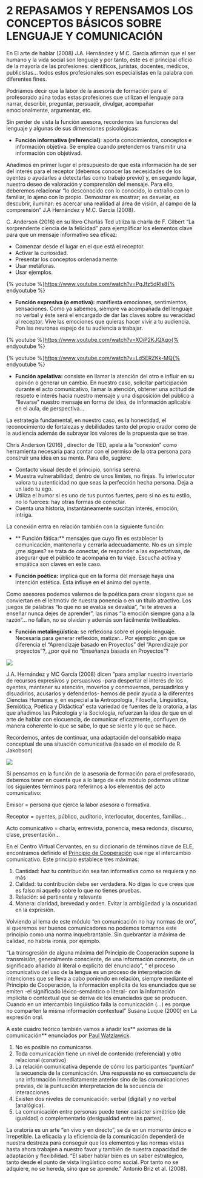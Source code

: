# 2 REPASAMOS Y REPENSAMOS LOS CONCEPTOS BÁSICOS SOBRE LENGUAJE Y COMUNICACIÓN 

En El arte de hablar (2008) J.A. Hernández y M.C. García afirman que el ser humano  y la vida social son lenguaje y por tanto, éste es el principal oficio de la mayoría de las profesiones: científicos, juristas, docentes, médicos, publicistas… todos estos profesionales son especialistas en la palabra con diferentes fines.

Podríamos decir que la labor de la asesoría de formación para el profesorado aúna todas estas profesiones que utilizan el lenguaje para narrar, describir, preguntar, persuadir, divulgar, acompañar emocionalmente, argumentar, etc.

Sin perder de vista la función asesora, recordemos las funciones del lenguaje y algunas de sus dimensiones psicológicas:

*   **Función informativa (referencial)**: aporta conocimientos, conceptos e información objetiva. Se emplea cuando pretendemos transmitir una información con objetivad.

Añadimos en primer lugar el presupuesto de que esta información ha de ser del interés para el receptor (debemos conocer las necesidades de los oyentes o ayudarles a detectarlas como trabajo previo) y, en segundo lugar, nuestro deseo de valoración y comprensión del mensaje. Para ello, deberemos relacionar “lo desconocido con lo conocido, lo extraño con lo familiar, lo ajeno con lo propio. Demostrar es mostrar; es desvelar, es descubrir, iluminar: es acercar una realidad al área de visión, al campo de la comprensión” J.A Hernández y M.C. García (2008).

C. Anderson (2016) en su libro Charlas Ted utiliza la charla de F. Gilbert “La sorprendente ciencia de la felicidad” para ejemplificar los elementos clave para que un mensaje informativo sea eficaz:

*   Comenzar desde el lugar en el que está el receptor.
*   Activar la curiosidad.
*   Presentar los conceptos ordenadamente.
*   Usar metáforas.
*   Usar ejemplos.

{% youtube %}https://www.youtube.com/watch?v=PgJfz5dRls8{% endyoutube %}

*   **Función expresiva (o emotiva):** manifiesta emociones, sentimientos, sensaciones. Como ya sabemos, siempre va acompañada del lenguaje no verbal y éste será el encargado de dar las claves sobre su veracidad al receptor. Vive las emociones que quieras hacer vivir a tu audiencia. Pon las neuronas espejo de tu audiencia a trabajar.

{% youtube %}https://www.youtube.com/watch?v=XOiP2KJQXgo{% endyoutube %}

{% youtube %}https://www.youtube.com/watch?v=Ld5ERZKk-MQ{% endyoutube %}

*   **Función apelativa:** consiste en llamar la atención del otro e influir en su opinión o generar un cambio. En nuestro caso, solicitar participación durante el acto comunicativo, llamar la atención,  obtener una actitud de respeto e interés hacia nuestro mensaje y una disposición del público a “llevarse” nuestro mensaje en forma de idea, de información aplicable en el aula, de perspectiva...

La estrategia fundamental, en nuestro caso, es la honestidad, el reconocimiento de fortalezas y debilidades tanto del propio orador como de la audiencia además de subrayar los valores de la propuesta que se trae.

Chris Anderson (2016) , director de TED, apela a la “conexión” como  herramienta necesaria para contar con el permiso de la otra persona para construir una idea en su mente. Para ello, sugiere:

*   Contacto visual desde el principio, sonrisa serena.
*   Muestra vulnerabilidad, dentro de unos límites, no finjas. Tu interlocutor valora tu autenticidad no que seas la perfección hecha persona. Deja a un lado tu ego.
*   Utiliza el humor si es uno de tus puntos fuertes, pero si no  es tu estilo, no lo fuerces: hay otras formas de conectar.
*   Cuenta una historia, instantáneamente suscitan interés, emoción, intriga.

La conexión  entra en relación también con la siguiente función:

*  ** Función fática:** mensajes que cuyo fin es establecer la comunicación,  mantenerla y cerrarla adecuadamente. No es un simple ¿me sigues? se trata de conectar, de responder a las expectativas, de asegurar que el público te acompaña en tu viaje. Escucha activa y empática son claves en este caso.

*   **Función poética:** implica que en la forma del mensaje haya una intención estética. Ésta influye en el ánimo del oyente.

Como asesores podemos valernos de la poética para crear slogans que se conviertan en el leitmotiv de nuestra ponencia o en un título atractivo. Los juegos de palabras “lo que no se evalúa se devalúa”, “si te atreves a enseñar nunca dejes de aprender”, las rimas “la emoción siempre gana a la razón”... no fallan, no se olvidan y además son fácilmente twitteables.

*   **Función metalingüística:** se reflexiona sobre el propio lenguaje. Necesaria para generar reflexión, matizar... Por ejemplo: ¿en que se diferencia el “Aprendizaje basado en Proyectos” del “Aprendizaje por proyectos”?, ¿por qué no “Enseñanza basada en Proyectos”?

![](/images/image11.png)

J.A. Hernández y MC García (2008) dicen “para ampliar nuestro inventario de recursos expresivos y persuasivos -para despertar el interés de los oyentes, mantener su atención, moverlos y conmovernos, persuadirlos y disuadirlos, acusarlos y defenderlos- hemos de pedir ayuda a la diferentes Ciencias Humanas y, en especial a la Antropología, Filosofía, Lingüística, Semiótica, Poética y Didáctica”  esta variedad de fuentes de la oratoria, a las que añadimos las Psicología y la Sociología,  refuerzan la idea de que en el arte de hablar con elocuencia, de comunicar eficazmente, confluyen de manera coherente lo que se sabe, lo que se siente y lo que se hace.

Recordemos, antes de continuar, una adaptación del consabido mapa conceptual de una situación comunicativa (basado en el modelo de R. Jakobson)

![](/images/image1.jpg)

Si pensamos en la función de la asesoría de formación para el profesorado, debemos tener en cuenta que a lo largo de este módulo podemos utilizar los siguientes términos para referirnos a los elementos del acto comunicativo:

Emisor =  persona que ejerce la labor asesora o formativa.

Receptor = oyentes, público, auditorio, interlocutor, docentes, familias...

Acto comunicativo = charla, entrevista, ponencia, mesa redonda, discurso, clase, presentación…

En el Centro Virtual Cervantes, en su diccionario de términos clave de ELE, encontramos definido el [Principio de Cooperación](https://www.google.com/url?q=https://cvc.cervantes.es/ensenanza/biblioteca_ele/diccio_ele/diccionario/principiocooperacion.htm&sa=D&ust=1516789737979000&usg=AFQjCNEnnBRzKQimZbUbmnWos71aRIf22Q) que rige el intercambio comunicativo. Este principio establece tres máximas:


1.  Cantidad: haz tu contribución sea tan informativa como se requiera y no más
2.  Calidad: tu contribución debe ser verdadera. No digas lo que crees que es falso ni aquello sobre lo que no tienes pruebas.
3.  Relación: sé pertinente y relevante
4.  Manera: claridad, brevedad y orden. Evitar la ambigüedad y la oscuridad en la expresión.

Volviendo al lema de este módulo “en comunicación no hay normas de oro”, si queremos ser buenos comunicadores no podemos tomarnos este principio como una norma inquebrantable. Sin quebrantar la máxima de calidad, no habría ironía, por ejemplo.

“La transgresión de alguna máxima del Principio de Cooperación supone la transmisión, generalmente consciente, de una información concreta, de un significado añadido al literal o explícito del enunciado”, “ el proceso comunicativo del uso de la lengua es un proceso de interpretación de intenciones que se lleva a cabo poniendo en relación, siempre mediante el Principio de Cooperación, la información explícita de los enunciados que se emiten -el significado léxico-semántico o literal- con la información implícita o contextual que se deriva de los enunciados que se producen. Cuando en un intercambio lingüístico falla la comunicación (...) es porque no comparten la misma información contextual” Susana Luque (2000) en La expresión oral.

A este cuadro teórico también vamos a añadir los** axiomas de la comunicación** enunciados por [Paul Watzlawick](https://www.google.com/url?q=https://es.wikipedia.org/wiki/Paul_Watzlawick&sa=D&ust=1516789737982000&usg=AFQjCNGU0c0W4IfMv7b4Xvkq2NFPjcod5Q).

1.  No es posible no comunicarse.
2.  Toda comunicación tiene un nivel de contenido (referencial) y otro relacional (conativo)
3.  La relación comunicativa depende de cómo los participantes “puntúan” la secuencia de la comunicación. Una respuesta no es consecuencia de una información inmediatamente anterior sino de las comunicaciones previas, de la puntuación  interpretación de la secuencia de interacciones.
4.  Existen dos niveles de comunicación: verbal (digital) y no verbal (analógica).
5.  La comunicación entre personas puede tener carácter simétrico (de igualdad) o complementario (desigualdad entre las partes).

La oratoria es un arte “en vivo y en directo”, se da en un momento único e irrepetible. La eficacia y la eficiencia de la comunicación dependerá de nuestra destreza para conseguir que los elementos y las normas vistas hasta ahora trabajen a nuestro favor y también de nuestra capacidad de adaptación y flexibilidad.  “El saber hablar bien es un saber estratégico, tanto desde el punto de vista lingüístico como social. Por tanto no se adquiere, no se hereda, sino que se aprende.” Antonio Briz et al. (2008).